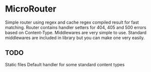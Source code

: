 # MicroRouter

Simple router using regex and cache regex compiled result for fast matching.
Router contains handler setters for 404, 405 and 500 errors based on Content-Type.
Middlewares are very simple to use. Standard middlewares are included in library but
you can make one very easily.

## TODO
Static files
Default handler for some standard content types 
